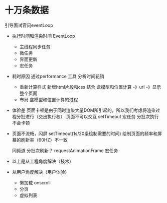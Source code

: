 # 十万条数据

引导面试官问eventLoop

- 执行时间和渲染时间
  EventLoop
  - 主线程同步任务
  - 微任务
  - 界面更新 
  - 宏任务

- 耗时原因
  通过performance 工具 分析时间花销
  - 重新计算样式 新增html片段和css 结合 盒模型和位置计算 -》url -》显示整个页面
  - 布局
    盒模型和位置计算的过程

- 体验差 
  页面卡顿是由于同时渲染大量DOM所引起的，所以我们考虑将渲染过程分批进行（交出执行权）
  页面不可以交互
  setTimeout 宏任务 分批次执行 不会卡顿

- 页面不流畅，闪屏
  setTimeout(1s/20条绘制需要的时间) 绘制页面的频率和屏幕的刷新率（60HZ）不一致

  同频道 分批次刷新？
  requestAnimationFrame 宏任务
  
- 以上是从工程角度解决（技术）
- 从用户角度解决（用户体验） 
  - 懒加载  onscroll
  - 分页
  - 虚拟列表